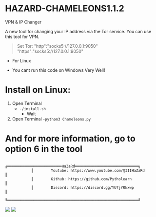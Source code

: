 # HAZARD-CHAMELEONS1.1.2
VPN &amp; IP Changer

A new tool for changing your IP address via the Tor service. You can use this tool for VPN.
> Set Tor:
> "http":"socks5://127.0.0.1:9050"
> "https":"socks5://127.0.0.1:9050"

- For Linux
  
- You cant run this code on Windows Very Well!

# Install on Linux:

1. Open Terminal
   - `./install.sh`
      - Wait
2. Open Terminal
   -`python3 Chameleons.py`

# And for more information, go to option 6 in the tool

                ╔═════════════════════════HaZaRd═════════════════════════════╗
                ║        Youtube: https://www.youtube.com/@IIIHaZaRd         ║
                ║        Github: https://github.com/Pytholearn               ║
                ║        Discord: https://discord.gg/YU7jYRkxwp              ║
                ╚════════════════════════════════════════════════════════════╝

<img src = "https://cdn.discordapp.com/attachments/1141480587551588483/1220356244582174740/Chameleons.png?ex=660ea451&is=65fc2f51&hm=95c44b15b4c9fb902443fde60c3eed9d21ed5bef339e5cdd52161f988418fcfd&">
<img src = "https://cdn.discordapp.com/attachments/1141480587551588483/1220343449119756308/image.png?ex=660e9867&is=65fc2367&hm=78bcc34ae7a1f6420c5c9edd6d361b848794a44a630b092de1920457fbda420f&">
